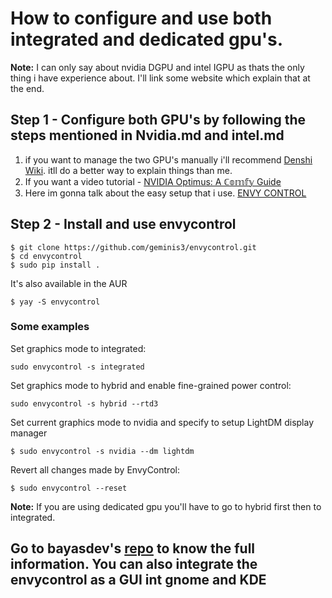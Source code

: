 # How to configure and use both integrated and dedicated gpu's.

**Note:** I can only say about nvidia DGPU and intel IGPU as thats the only thing i have experience about. I'll link some website which explain that at the end.

## Step 1 - Configure both GPU's by following the steps mentioned in Nvidia.md and intel.md
1. if you want to manage the two GPU's manually i'll recommend [Denshi Wiki](https://wiki.denshi.org/hypha/client/nvidia). itll do a better way to explain things than me.
2. If you want a video tutorial - [NVIDIA Optimus: A ℂ𝕠𝕞𝕗𝕪 Guide](https://www.youtube.com/watch?v=Pn2iUgW3l6w&ab_channel=DenshiVideo)
3. Here im gonna talk about the easy setup that i use. [ENVY CONTROL](https://github.com/bayasdev/envycontrol)

## Step 2 - Install and use envycontrol
~~~
$ git clone https://github.com/geminis3/envycontrol.git
$ cd envycontrol
$ sudo pip install .
~~~
It's also available in the AUR
~~~
$ yay -S envycontrol
~~~
### Some examples

Set graphics mode to integrated:
~~~
sudo envycontrol -s integrated
~~~
Set graphics mode to hybrid and enable fine-grained power control:
~~~
sudo envycontrol -s hybrid --rtd3
~~~
Set current graphics mode to nvidia and specify to setup LightDM display manager
~~~
$ sudo envycontrol -s nvidia --dm lightdm
~~~
Revert all changes made by EnvyControl:
~~~
$ sudo envycontrol --reset
~~~
**Note:** If you are using dedicated gpu you'll have to go to hybrid first then to integrated.
## Go to bayasdev's [repo](https://github.com/bayasdev/envycontrol) to know the full information. You can also integrate the envycontrol as a GUI int gnome and KDE
